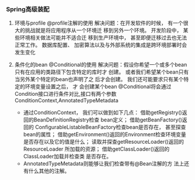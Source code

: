 ### Spring高级装配
1. 环境与profile  @profile注解的使用
  解决问题：在开发软件的时候， 有一个很大的挑战就是将应用程序从一个环境迁
	移到另外一个环境。 开发阶段中， 某些环境相关做法可能并不适合迁
	移到生产环境中， 甚至即便迁移过去也无法正常工作。 数据库配置、
	加密算法以及与外部系统的集成是跨环境部署时会发生变化
  
2. 条件化的bean  @Conditional的使用
  解决问题：假设你希望一个或多个bean只有在应用的类路径下包含特定的库时才
  创建。 或者我们希望某个bean只有当另外某个特定的bean也声明了之
  后才会创建。 我们还可能要求只有某个特定的环境变量设置之后， 才
  会创建某个bean
  @Conditional将会通过Condition接口进行条件对比,接口有两个参数ConditionContext,AnnotatedTypeMetadata
  
	  * 通过ConditionContext， 我们可以做到如下几点：
	  借助getRegistry()返回的BeanDefinitionRegistry检查
	  bean定义；
	  借助getBeanFactory()返回的
	  ConfigurableListableBeanFactory检查bean是否存在，
	  甚至探查bean的属性；
	  借助getEnvironment()返回的Environment检查环境变量
	  是否存在以及它的值是什么；
	  读取并探查getResourceLoader()返回的ResourceLoader
	  所加载的资源；
	  借助getClassLoader()返回的ClassLoader加载并检查类
	  是否存在。
	  * AnnotatedTypeMetadata则能够让我们检查带有@Bean注解的方
	  法上还有什么其他的注解。
